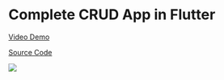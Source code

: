 # Complete CRUD App in Flutter

[Video Demo](https://youtu.be/Svu1FmjYn88)

[Source Code](../source/complete-crud-app-in-flutter.dart)

![](../images/complete-crud-app-in-flutter.jpg)
